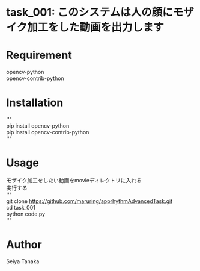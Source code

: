 # task_001: このシステムは人の顔にモザイク加工をした動画を出力します
# Requirement
opencv-python  
opencv-contrib-python  

# Installation
'''  
pip install opencv-python  
pip install opencv-contrib-python  
'''  

# Usage
モザイク加工をしたい動画をmovieディレクトリに入れる  
実行する  
'''  
git clone https://github.com/maruring/apprhythmAdvancedTask.git  
cd task_001  
python code.py  
'''  

# Author
Seiya Tanaka  
